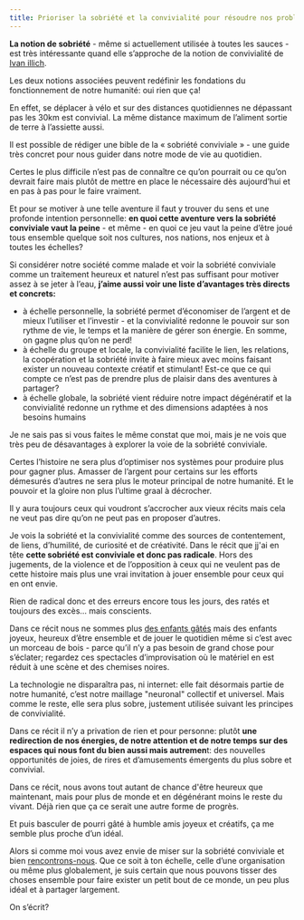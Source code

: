 ```yaml
---
title: Prioriser la sobriété et la convivialité pour résoudre nos problèmes humains et à toutes les échelles
---
```


**La notion de sobriété** - même si actuellement utilisée à toutes les sauces - est très intéressante quand elle s’approche de la notion de convivialité de [Ivan illich](https://fr.wikipedia.org/wiki/Ivan_Illich). 

Les deux notions associées peuvent redéfinir les fondations du fonctionnement de notre humanité: oui rien que ça! 

En effet, se déplacer à vélo et sur des distances quotidiennes ne dépassant pas les 30km est convivial. La même distance maximum de l’aliment sortie de terre à l’assiette aussi. 

Il est possible de rédiger une bible de la « sobriété conviviale » - une guide très concret pour nous guider dans notre mode de vie au quotidien.

Certes le plus difficile n’est pas de connaître ce qu’on pourrait ou ce qu’on devrait faire mais plutôt de mettre en place le nécessaire dès aujourd’hui et en pas à pas pour le faire vraiment. 

Et pour se motiver à une telle aventure il faut y trouver du sens et une profonde intention personnelle: **en quoi cette aventure vers la sobriété conviviale vaut la peine** - et même - en quoi ce jeu vaut la peine d’être joué tous ensemble quelque soit nos cultures, nos nations, nos enjeux et à toutes les échelles? 

Si considérer notre société comme malade et voir la sobriété conviviale comme un traitement heureux et naturel n’est pas suffisant pour motiver assez à se jeter à l’eau, **j’aime aussi voir une liste d’avantages très directs et concrets:** 

-   à échelle personnelle, la sobriété permet d’économiser de l’argent et de mieux l’utiliser et l’investir - et la convivialité redonne le pouvoir sur son rythme de vie, le temps et la manière de gérer son énergie. En somme, on gagne plus qu’on ne perd!
-   à échelle du groupe et locale, la convivialité facilite le lien, les relations, la coopération et la sobriété invite à faire mieux avec moins faisant exister un nouveau contexte créatif et stimulant! Est-ce que ce qui compte ce n’est pas de prendre plus de plaisir dans des aventures à partager? 
-   à échelle globale, la sobriété vient réduire notre impact dégénératif et la convivialité redonne un rythme et des dimensions adaptées à nos besoins humains

Je ne sais pas si vous faites le même constat que moi, mais je ne vois que très peu de désavantages à explorer la voie de la sobriété conviviale. 

Certes l’histoire ne sera plus d’optimiser nos systèmes pour produire plus pour gagner plus. Amasser de l’argent pour certains sur les efforts démesurés d’autres ne sera plus le moteur principal de notre humanité. Et le pouvoir et la gloire non plus l’ultime graal à décrocher. 

Il y aura toujours ceux qui voudront s’accrocher aux vieux récits mais cela ne veut pas dire qu’on ne peut pas en proposer d’autres. 

Je vois la sobriété et la convivialité comme des sources de contentement, de liens, d’humilité, de curiosité et de créativité. Dans le récit que jj'ai en tête **cette sobriété est conviviale et donc pas radicale**. Hors des jugements, de la violence et de l’opposition à ceux qui ne veulent pas de cette histoire mais plus une vrai invitation à jouer ensemble pour ceux qui en ont envie. 

Rien de radical donc et des erreurs encore tous les jours, des ratés et toujours des excès… mais conscients. 

Dans ce récit nous ne sommes plus [des enfants gâtés](https://www.amazon.fr/Enfants-gâtés-Anthropologie-capitalisme-responsable/dp/2228930776) mais des enfants joyeux, heureux d’être ensemble et de jouer le quotidien même si c’est avec un morceau de bois - parce qu’il n’y a pas besoin de grand chose pour s’éclater; regardez ces spectacles d’improvisation où le matériel en est réduit à une scène et des chemises noires. 

La technologie ne disparaîtra pas, ni internet: elle fait désormais partie de notre humanité, c’est notre maillage "neuronal" collectif et universel. Mais comme le reste, elle sera plus sobre, justement utilisée suivant les principes de convivialité. 

Dans ce récit il n’y a privation de rien et pour personne: plutôt **une redirection de nos énergies, de notre attention et de notre temps sur des espaces qui nous font du bien aussi mais autremen**t: des nouvelles opportunités de joies, de rires et d’amusements émergents du plus sobre et convivial. 

Dans ce récit, nous avons tout autant de chance d'être heureux que maintenant, mais pour plus de monde et en dégénérant moins le reste du vivant. Déjà rien que ça ce serait une autre forme de progrès. 

Et puis basculer de pourri gâté à humble amis joyeux et créatifs, ça me semble plus proche d’un idéal. 

Alors si comme moi vous avez envie de miser sur la sobriété conviviale et bien [rencontrons-nous](https://liut.me/contact). Que ce soit à ton échelle, celle d’une organisation ou même plus globalement, je suis certain que nous pouvons tisser des choses ensemble pour faire exister un petit bout de ce monde, un peu plus idéal et à partager largement.

On s’écrit?